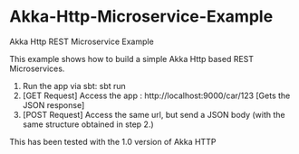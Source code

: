 # Akka-Http-Microservice-Example
Akka Http REST Microservice Example

This example shows how to build a simple Akka Http based REST Microservices. 

  1. Run the app via sbt: sbt run
  2. [GET Request]   Access the app : http://localhost:9000/car/123  [Gets the JSON response] 
  3. [POST Request]  Access the same url, but send a JSON body (with the same structure obtained in step 2.)
  
  This has been tested with the 1.0 version of Akka HTTP
